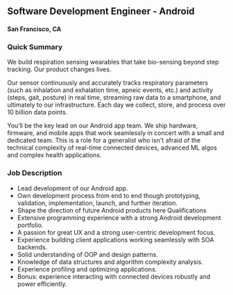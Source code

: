 ## Software Development Engineer - Android
#### San Francisco, CA

### Quick Summary
We build respiration sensing wearables that take bio-sensing beyond step tracking. Our product changes lives.

Our sensor continuously and accurately tracks respiratory parameters (such as inhalation and exhalation time, apneic events, etc.) and activity (steps, gait, posture) in real time, streaming raw data to a smartphone, and ultimately to our infrastructure. Each day we collect, store, and process over 10 billion data points.

You’ll be the key lead on our Android app team. We ship hardware, firmware, and mobile apps that work seamlessly in concert with a small and dedicated team. This is a role for a generalist who isn't afraid of the technical complexity of real-time connected devices, advanced ML algos and complex health applications.

### Job Description
+	Lead development of our Android app.
+	Own development process from end to end though prototyping, validation, implementation, launch, and further iteration.
+	Shape the direction of future Android products here
Qualifications
+	Extensive programming experience with a strong Android development portfolio.
+	A passion for great UX and a strong user-centric development focus.
+	Experience building client applications working seamlessly with SOA backends.
+	Solid understanding of OOP and design patterns.
+	Knowledge of data structures and algorithm complexity analysis.
+	Experience profiling and optimizing applications.
+	Bonus: experience interacting with connected devices robustly and power efficiently.



